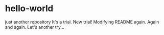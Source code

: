 # hello-world
just another repository
It's a trial.
New trial! Modifying README again.
Again and again.
Let's another try...